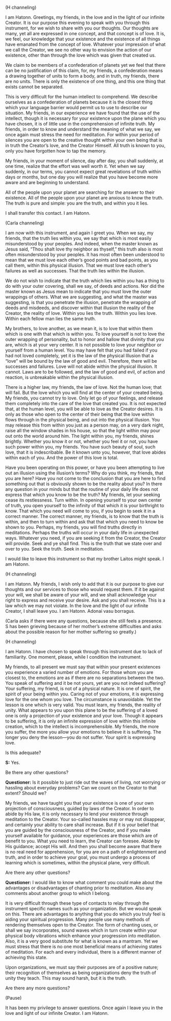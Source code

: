 <p class="channel-type">(H channeling)</p>
<p>I am Hatonn. Greetings, my friends, in the love and in the light of our infinite Creator. It is our purpose this evening to speak with you through this instrument, for we wish to share with you our thoughts. Our thoughts are many, yet all are expressed in one concept, and that concept is of love. It is, we feel, our knowledge that your existence and the existence of all things have emanated from the concept of love. Whatever your impression of what we call the Creator, we see no other way to envision the action of our existence, other than through the love which was given that created us.</p>
<p>We claim to be members of a confederation of planets yet we feel that there can be no justification of this claim, for, my friends, a confederation means a drawing together of units to form a body, and in truth, my friends, there are no units. There is only the existence of one thing, and this one thing that exists cannot be separated.</p>
<p>This is very difficult for the human intellect to comprehend. We describe ourselves as a confederation of planets because it is the closest thing which your language barrier would permit us to use to describe our situation. My friends, in our experience we have found that the use of the intellect, though it is necessary for your existence upon the plane which you have chosen, it is of little use in the comprehension of infinite truth. My friends, in order to know and understand the meaning of what we say, we once again must stress the need for meditation. For within your period of silences you are open to the creative thought within your own being that is in truth the Creator’s love, and the Creator Himself. All truth is known to you, only you have forgotten how to tap the memory.</p>
<p>My friends, in your moment of silence, day after day, you shall suddenly, at one time, realize that the effort was well worth it. Yet when we say suddenly, in our terms, you cannot expect great revelations of truth within days or months, but one day you will realize that you have become more aware and are beginning to understand.</p>
<p>All of the people upon your planet are searching for the answer to their existence. All of the people upon your planet are anxious to know the truth. The truth is pure and simple: you are the truth, and within you it lies.</p>
<p>I shall transfer this contact. I am Hatonn.</p>
<p class="channel-type">(Carla channeling)</p>
<p>I am now with this instrument, and again I greet you. When we say, my friends, that the truth lies within you, we say that which is most easily misunderstood by your peoples. And indeed, when the master known as Jesus said, “Thou shalt love thy neighbor as thyself,” this truth also is most often misunderstood by your peoples. It has most often been understood to mean that we must love each other’s good points and bad points, as you call them, within this physical illusion. That we must love each other’s failures as well as successes. That the truth lies within the illusion.</p>
<p>We do not wish to indicate that the truth which lies within you has a thing to do with your outer covering, shall we say, of deeds and actions. Nor did the master known as Jesus mean to indicate that you must love the outer wrappings of others. What we are suggesting, and what the master was suggesting, is that you penetrate the illusion, penetrate the wrapping of deeds and misdeeds, and discover within that illusion the reality of the Creator, the reality of love. Within you lies the truth. Within you lies love. Within each fellow man lies the same truth.</p>
<p>My brothers, to love another, as we mean it, is to love that within them which is one with that which is within you. To love yourself is not to love the outer wrapping of personality, but to honor and hallow that divinity that you are, which is at your very center. It is not possible to love your neighbor or yourself from a human level. You may have felt that you had failed if you had not loved completely, yet it is the law of the physical Illusion that a “love” will be bound by the law of good and evil. Therefore, there will be successes and failures. Love will not abide within the physical illusion. It cannot. Laws are to be followed, and the law of good and evil, of action and reaction, is unbreakable within the physical illusion.</p>
<p>There is a higher law, my friends, the law of love. Not the human love; that will fail. But the love which you will find at the center of your created being. My friends, you cannot try to love. Only let go of your feelings, and release them completely into the care of the love that created you. It is not expected that, at the human level, you will be able to love as the Creator desires. It is only as those who open to the center of their being that the love within flows through in the physical being, and out into the physical illusion. You may release this from within you just as a person may, on a very dark night, raise all the window shades in his house, so that the light within may pour out onto the world around him. The light within you, my friends, shines brightly. Whether you know it or not, whether you feel it or not, you have such power within you, my friends. You have such beauty of soul, such love, that it is indescribable. Be it known unto you, however, that love abides within each of you. And the power of this love is total.</p>
<p>Have you been operating on this power, or have you been attempting to live out an illusion using the illusion’s terms? Why do you think, my friends, that you are here? Have you not come to the conclusion that you are here to find something out that is obviously shown to be the reality about you? In there any question in your minds but that the routine of your daily life does not express that which you know to be the truth? My friends, let your seeking cease its restlessness. Turn within. In opening yourself to your own center of truth, you open yourself to the infinity of that which it is your birthright to know. That which you need will come to you, if you begin to seek it in a correct manner. The correct manner, my friends, is to know that the truth is within, and then to turn within and ask that that which you need to know be shown to you. Perhaps, my friends, you will find truths directly in meditations. Perhaps the truths will occur in your daily life in unexpected ways. Whatever you need, if you are seeking it from the Creator, the Creator will provide. Seek and ye shall find. This is the truth that we state over and over to you. Seek the truth. Seek in meditation.</p>
<p>I would like to leave this instrument so that my brother Laitos might speak. I am Hatonn.</p>
<p class="channel-type">(H channeling)</p>
<p>I am Hatonn. My friends, I wish only to add that it is our purpose to give our thoughts and our services to those who would request them. If it be against your will, we shall be aware of your will, and we shall acknowledge your right to express and receive your desire. Ask and you shall receive. This is a law which we may not violate. In the love and the light of our infinite Creator, I shall leave you. I am Hatonn. Adonai vasu borragus.</p>
<p class="comment">(Carla asks if there were any questions, because she still feels a presence. S has been grieving because of her mother’s extreme difficulties and asks about the possible reason for her mother suffering so greatly.)</p>
<p class="channel-type">(H channeling)</p>
<p>I am Hatonn. I have chosen to speak through this instrument due to lack of familiarity. One moment, please, while I condition the instrument.</p>
<p>My friends, to all present we must say that within your present existences you experience a varied number of emotions. For those whom you are closest to, the emotions are as if there are no separations between the two. You speak of suffering and it be not yours, yet are you not indeed suffering? Your suffering, my friend, is not of a physical nature. It is one of spirit, the spirit of your being within you. Caring not of your emotions, it is expressing love for the one whom you love. The circumstance is unavoidable. Yet the lesson is one which is very valid. You must learn, my friends, the reality of unity. What appears to you upon this plane to be the suffering of a loved one is only a projection of your existence and your love. Though it appears to be suffering, it is only an infinite expression of love within this infinite creation, which to the intellect is incomprehensible. My friends, the more you suffer, the more you allow your emotions to believe it is suffering. The longer you deny the lesson—you do not suffer. Your spirit is expressing love.</p>
<p>Is this adequate?</p>
<p><strong>S:</strong> Yes.</p>
<p>Be there any other questions?</p>
<p><strong>Questioner:</strong> Is it possible to just ride out the waves of living, not worrying or hassling about everyday problems? Can we count on the Creator to that extent? Should we?</p>
<p>My friends, we have taught you that your existence is one of your own projection of consciousness, guided by laws of the Creator. In order to abide by His law, it is only necessary to lend your existence through meditation to the Creator. Your so-called hassles may or may not disappear, and certainly your ability to care shall increase. But if it is your belief that you are guided by the consciousness of the Creator, and if you make yourself available for guidance, your experiences are those which are of benefit to you. What you need to learn, the Creator can foresee. Abide by His guidance; accept His will. And then you shall become aware that there is no real need for apprehension, for you are on a path of enlightenment and truth, and in order to achieve your goal, you must undergo a process of learning which is sometimes, within the physical plane, very difficult.</p>
<p>Are there any other questions?</p>
<p><strong>Questioner:</strong> I would like to know what comment you could make about the advantages or disadvantages of chanting prior to meditation. Also any comments about another group to which I belong.</p>
<p>It is very difficult through these type of contacts to relay through the instrument specific names such as your organization. But we would speak on this. There are advantages to anything that you do which you truly feel is aiding your spiritual progression. Many people use many methods of rendering themselves open to the Creator. The form of chanting uses, or shall we say incorporates, sound waves which in turn create within your physical body vibrations which enhance your progression into meditation. Also, it is a very good substitute for what is known as a mantram. Yet we must stress that there is no one most beneficial means of achieving states of meditation. For each and every individual, there is a different manner of achieving this state.</p>
<p>Upon organizations, we must say their purposes are of a positive nature; their recognition of themselves as being organizations deny the truth of unity they teach. This may sound harsh, but it is the truth.</p>
<p>Are there any more questions?</p>
<p class="comment">(Pause)</p>
<p>It has been my privilege to answer questions. Once again I leave you in the love and light of our infinite Creator. I am Hatonn.</p>